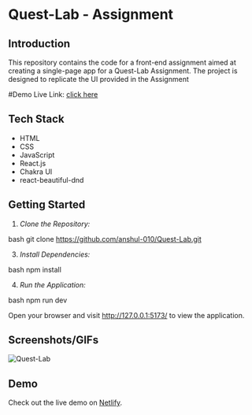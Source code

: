 # Quest-Lab - Assignment

## Introduction

This repository contains the code for a front-end assignment aimed at creating a single-page app for a Quest-Lab Assignment. The project is designed to replicate the UI provided in the Assignment




#Demo Live Link: [click here](https://65fc22550168fc009ea1aa0b--playful-lolly-67049e.netlify.app/)

## Tech Stack

- HTML
- CSS
- JavaScript
- React.js
- Chakra UI
- react-beautiful-dnd


## Getting Started

1. *Clone the Repository:*

bash
git clone https://github.com/anshul-010/Quest-Lab.git


3. *Install Dependencies:*

bash
npm install


4. *Run the Application:*

bash
npm run dev


Open your browser and visit http://127.0.0.1:5173/ to view the application.

## Screenshots/GIFs


![Quest-Lab](https://github.com/anshul-010/Net-Puppy/assets/93611786/c252d8a7-0f2f-4560-896e-ff87f5a77baf)



## Demo

Check out the live demo on [Netlify](https://65fc22550168fc009ea1aa0b--playful-lolly-67049e.netlify.app/).
